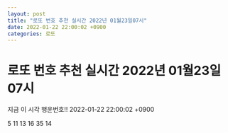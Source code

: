 ```yaml
---
layout: post
title: "로또 번호 추천 실시간 2022년 01월23일07시"
date: 2022-01-22 22:00:02 +0900
categories: 로또
---
```


# 로또 번호 추천 실시간 2022년 01월23일07시

지금 이 시각 행운번호!! 2022-01-22 22:00:02 +0900

 5  11  13  16  35  14 

